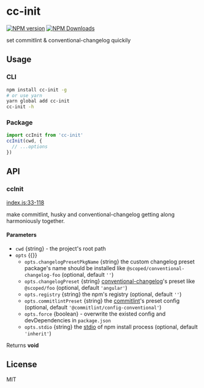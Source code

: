 # cc-init

<!--
[![build status](https://img.shields.io/travis/imcuttle/cc-init/master.svg?style=flat-square)](https://travis-ci.org/imcuttle/cc-init)
[![Test coverage](https://img.shields.io/codecov/c/github/imcuttle/cc-init.svg?style=flat-square)](https://codecov.io/github/imcuttle/cc-init?branch=master)
-->

[![NPM version](https://img.shields.io/npm/v/cc-init.svg?style=flat-square)](https://www.npmjs.com/package/cc-init)
[![NPM Downloads](https://img.shields.io/npm/dm/cc-init.svg?style=flat-square&maxAge=43200)](https://www.npmjs.com/package/cc-init)

set commitlint & conventional-changelog quickily

## Usage

### CLI

```bash
npm install cc-init -g
# or use yarn
yarn global add cc-init
cc-init -h
```

### Package

```javascript
import ccInit from 'cc-init'
ccInit(cwd, {
  // ...options
})
```

## API

<!-- Generated by documentation.js. Update this documentation by updating the source code. -->

### ccInit

[index.js:33-118](https://github.com/imcuttle/cc-init/blob/ff62c1bf63c484a308a897f1c8c1a60c04051492/index.js#L33-L118 'Source code on GitHub')

make commitlint, husky and conventional-changelog getting along harmoniously together.

#### Parameters

- `cwd` {string} - the project's root path
- `opts` {{}}
  - `opts.changelogPresetPkgName` {string}
    the custom changelog preset package's name should be installed
    like `@scoped/conventional-changelog-foo` (optional, default `''`)
  - `opts.changelogPreset` {string}
    [conventional-changelog](https://github.com/conventional-changelog)'s preset
    like `@scoped/foo` (optional, default `'angular'`)
  - `opts.registry` {string} the npm's registry (optional, default `''`)
  - `opts.commitlintPreset` {string}
    the [commitlint](https://github.com/marionebl/commitlint)'s preset config (optional, default `'@commitlint/config-conventional'`)
  - `opts.force` {boolean} - overwrite the existed config and devDependencies in `package.json`
  - `opts.stdio` {string}
    the [stdio](https://nodejs.org/dist/latest-v7.x/docs/api/child_process.html#child_process_options_stdio) of npm install process (optional, default `'inherit'`)

Returns **void**

## License

MIT
